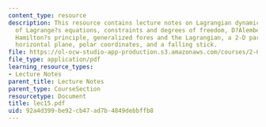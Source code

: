 ```yaml
---
content_type: resource
description: This resource contains lecture notes on Lagrangian dynamics, derivations
  of Lagrange?s equations, constraints and degrees of freedom, D?Alembert?s principle,
  Hamilton?s principle, generalized fores and the Lagrangian, a 2-D particle on a
  horizontal plane, polar coordinates, and a falling stick.
file: https://ol-ocw-studio-app-production.s3.amazonaws.com/courses/2-003j-dynamics-and-control-i-spring-2007/92a4d399be92cb47ad7b4849debbffb8_lec15.pdf
file_type: application/pdf
learning_resource_types:
- Lecture Notes
parent_title: Lecture Notes
parent_type: CourseSection
resourcetype: Document
title: lec15.pdf
uid: 92a4d399-be92-cb47-ad7b-4849debbffb8
---
```

